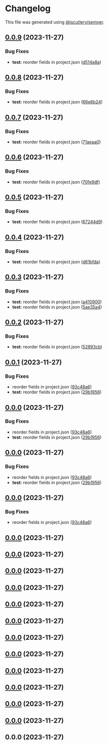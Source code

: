 # Changelog

This file was generated using [@jscutlery/semver](https://github.com/jscutlery/semver).

## [0.0.9](https://github.com/IKatsuba/test-nx-semver/compare/test@0.0.8...test@0.0.9) (2023-11-27)


### Bug Fixes

* **test:** reorder fields in project.json ([d514a8a](https://github.com/IKatsuba/test-nx-semver/commit/d514a8adf051cf127deecd1c0c56b481ce239ddd))



## [0.0.8](https://github.com/IKatsuba/test-nx-semver/compare/test@0.0.7...test@0.0.8) (2023-11-27)


### Bug Fixes

* **test:** reorder fields in project.json ([66e6b24](https://github.com/IKatsuba/test-nx-semver/commit/66e6b249cb178c124de34e2819de8e611c660544))



## [0.0.7](https://github.com/IKatsuba/test-nx-semver/compare/test@0.0.6...test@0.0.7) (2023-11-27)


### Bug Fixes

* **test:** reorder fields in project.json ([71aeaa0](https://github.com/IKatsuba/test-nx-semver/commit/71aeaa038c166d7a9e4cd9f158c6973215213420))



## [0.0.6](https://github.com/IKatsuba/test-nx-semver/compare/test@0.0.5...test@0.0.6) (2023-11-27)


### Bug Fixes

* **test:** reorder fields in project.json ([70fe9df](https://github.com/IKatsuba/test-nx-semver/commit/70fe9dfcb983c6b9e282707c7008cdef9672358f))



## [0.0.5](https://github.com/IKatsuba/test-nx-semver/compare/test@0.0.4...test@0.0.5) (2023-11-27)


### Bug Fixes

* **test:** reorder fields in project.json ([67244d9](https://github.com/IKatsuba/test-nx-semver/commit/67244d94082d10af8f78e83cb2422a5d126959e1))



## [0.0.4](https://github.com/IKatsuba/test-nx-semver/compare/test@0.0.3...test@0.0.4) (2023-11-27)


### Bug Fixes

* **test:** reorder fields in project.json ([d61bfda](https://github.com/IKatsuba/test-nx-semver/commit/d61bfda3186bec0da1db81401ea08767eeea90f8))



## [0.0.3](https://github.com/IKatsuba/test-nx-semver/compare/test@0.0.2...test@0.0.3) (2023-11-27)


### Bug Fixes

* **test:** reorder fields in project.json ([a410900](https://github.com/IKatsuba/test-nx-semver/commit/a410900c803ac30ba494c7b4207a5a365df6fd9e))
* **test:** reorder fields in project.json ([5ae35a4](https://github.com/IKatsuba/test-nx-semver/commit/5ae35a4d48fa9ce10d3fa018581358c35bcaf97c))



## [0.0.2](https://github.com/IKatsuba/test-nx-semver/compare/test@0.0.1...test@0.0.2) (2023-11-27)


### Bug Fixes

* **test:** reorder fields in project.json ([52893cb](https://github.com/IKatsuba/test-nx-semver/commit/52893cb37413a048a15ce638ecae5f0d619f4f04))



## [0.0.1](https://github.com//IKatsuba/test-nx-semver/compare/test@0.0.0...test@0.0.1) (2023-11-27)


### Bug Fixes

* reorder fields in project.json ([93c48a6](https://github.com//IKatsuba/test-nx-semver/commit/93c48a681568c128c79c938c9a405464af25c2a6))
* **test:** reorder fields in project.json ([29b1956](https://github.com//IKatsuba/test-nx-semver/commit/29b1956acbbf548634b6a751a1141c711983d0b0))



## [0.0.0](https://github.com//IKatsuba/test-nx-semver/compare/test@0.0.0...test@0.0.0) (2023-11-27)


### Bug Fixes

* reorder fields in project.json ([93c48a6](https://github.com//IKatsuba/test-nx-semver/commit/93c48a681568c128c79c938c9a405464af25c2a6))
* **test:** reorder fields in project.json ([29b1956](https://github.com//IKatsuba/test-nx-semver/commit/29b1956acbbf548634b6a751a1141c711983d0b0))

## [0.0.0](https://github.com//IKatsuba/test-nx-semver/compare/test@0.0.0...test@0.0.0) (2023-11-27)


### Bug Fixes

* reorder fields in project.json ([93c48a6](https://github.com//IKatsuba/test-nx-semver/commit/93c48a681568c128c79c938c9a405464af25c2a6))
* **test:** reorder fields in project.json ([29b1956](https://github.com//IKatsuba/test-nx-semver/commit/29b1956acbbf548634b6a751a1141c711983d0b0))

## [0.0.0](https://github.com//IKatsuba/test-nx-semver/compare/test@0.0.0...test@0.0.0) (2023-11-27)


### Bug Fixes

* reorder fields in project.json ([93c48a6](https://github.com//IKatsuba/test-nx-semver/commit/93c48a681568c128c79c938c9a405464af25c2a6))

## [0.0.0](https://github.com//IKatsuba/test-nx-semver/compare/test@0.0.0...test@0.0.0) (2023-11-27)

## [0.0.0](https://github.com//IKatsuba/test-nx-semver/compare/test@0.0.0...test@0.0.0) (2023-11-27)

## [0.0.0](https://github.com//IKatsuba/test-nx-semver/compare/test@0.0.0...test@0.0.0) (2023-11-27)

## [0.0.0](https://github.com//IKatsuba/test-nx-semver/compare/test@0.0.0...test@0.0.0) (2023-11-27)

## [0.0.0](https://github.com//IKatsuba/test-nx-semver/compare/test@0.0.0...test@0.0.0) (2023-11-27)

## [0.0.0](https://github.com//IKatsuba/test-nx-semver/compare/test@0.0.0...test@0.0.0) (2023-11-27)

## [0.0.0](https://github.com//IKatsuba/test-nx-semver/compare/test@0.0.0...test@0.0.0) (2023-11-27)

## [0.0.0](https://github.com//IKatsuba/test-nx-semver/compare/test@0.0.0...test@0.0.0) (2023-11-27)

## [0.0.0](https://github.com//IKatsuba/test-nx-semver/compare/test@0.0.0...test@0.0.0) (2023-11-27)

## [0.0.0](https://github.com//IKatsuba/test-nx-semver/compare/test@0.0.0...test@0.0.0) (2023-11-27)

## [0.0.0](https://github.com//IKatsuba/test-nx-semver/compare/test@0.0.0...test@0.0.0) (2023-11-27)

## [0.0.0](https://github.com//IKatsuba/test-nx-semver/compare/test@0.0.0...test@0.0.0) (2023-11-27)


## 0.0.0 (2023-11-27)
